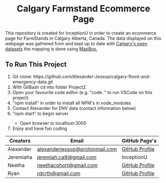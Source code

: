 <h1 align = "center">  Calgary Farmstand Ecommerce Page </h1>

<p> 
  This repository is created for InceptionU in order to create an ecommerce page for FarmStands in Calgary Alberta, Canada.
  The data displayed on this webpage was gathered from and kept up to date with <a href="https://data.calgary.ca">Calgary's open datasets</a>
  the mapping is done using <a href="https://www.mapbox.com">MapBox.</a>
</p>

<h2> To Run This Project </h2>
<p>
  <ol>
    <li> Git clone: https://github.com/Alexander-Jessop/calgary-flood-and-emergency-data.git </li>
    <li>  With GitBash cd into folder Project2 </li>
    <li>  Open your favourite code editor (e.g. "code ." to run VSCode on this project) </li>
    <li>  "npm install" in order to install all NPM's in node_modules </li>
    <li>  Contact Alexander for ENV data (contact information below) </li>
    <li>  "npm start" to begin server </li>
      <ul>
         <li> Open browser to localhost:3000 </li>
      </ul>
    <li> Enjoy and have fun coding </li>
  </ol>
</p>

| Creators  | Email                          | GitHub Page's                                         |
| --------- | ------------------------------ | ----------------------------------------------------- |
| Alexander | alexanderjessop@protonmail.com | [GitHub Profile](https://github.com/Alexander-Jessop) |
| Jeremiaha | jeremiah.ca9@gmail.com         | InceptionU                                            |
| Neetha    | neethacohort@gmail.com         | [GitHub Profile](https://github.com/snjcoder)         |
| Ryan      | rdcrth@gmail.com               | [GitHub Profile](https://github.com/Ryan-Caruth)      |


